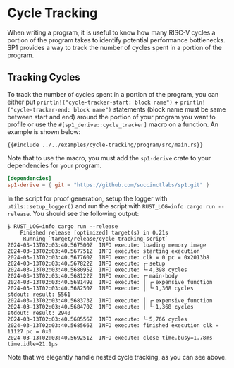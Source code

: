 # Cycle Tracking

When writing a program, it is useful to know how many RISC-V cycles a portion of the program takes to identify potential performance bottlenecks. SP1 provides a way to track the number of cycles spent in a portion of the program.

## Tracking Cycles

To track the number of cycles spent in a portion of the program, you can either put `println!("cycle-tracker-start: block name")` + `println!("cycle-tracker-end: block name")` statements (block name must be same between start and end) around the portion of your program you want to profile or use the `#[sp1_derive::cycle_tracker]` macro on a function. An example is shown below:

```rust,noplayground
{{#include ../../examples/cycle-tracking/program/src/main.rs}}
```

Note that to use the macro, you must add the `sp1-derive` crate to your dependencies for your program.

```toml
[dependencies]
sp1-derive = { git = "https://github.com/succinctlabs/sp1.git" }
```

In the script for proof generation, setup the logger with `utils::setup_logger()` and run the script with `RUST_LOG=info cargo run --release`. You should see the following output:

```
$ RUST_LOG=info cargo run --release
    Finished release [optimized] target(s) in 0.21s
     Running `target/release/cycle-tracking-script`
2024-03-13T02:03:40.567500Z  INFO execute: loading memory image
2024-03-13T02:03:40.567751Z  INFO execute: starting execution
2024-03-13T02:03:40.567760Z  INFO execute: clk = 0 pc = 0x2013b8    
2024-03-13T02:03:40.567822Z  INFO execute: ┌╴setup    
2024-03-13T02:03:40.568095Z  INFO execute: └╴4,398 cycles    
2024-03-13T02:03:40.568122Z  INFO execute: ┌╴main-body    
2024-03-13T02:03:40.568149Z  INFO execute: │ ┌╴expensive_function    
2024-03-13T02:03:40.568250Z  INFO execute: │ └╴1,368 cycles    
stdout: result: 5561
2024-03-13T02:03:40.568373Z  INFO execute: │ ┌╴expensive_function    
2024-03-13T02:03:40.568470Z  INFO execute: │ └╴1,368 cycles    
stdout: result: 2940
2024-03-13T02:03:40.568556Z  INFO execute: └╴5,766 cycles    
2024-03-13T02:03:40.568566Z  INFO execute: finished execution clk = 11127 pc = 0x0
2024-03-13T02:03:40.569251Z  INFO execute: close time.busy=1.78ms time.idle=21.1µs
```

Note that we elegantly handle nested cycle tracking, as you can see above.
